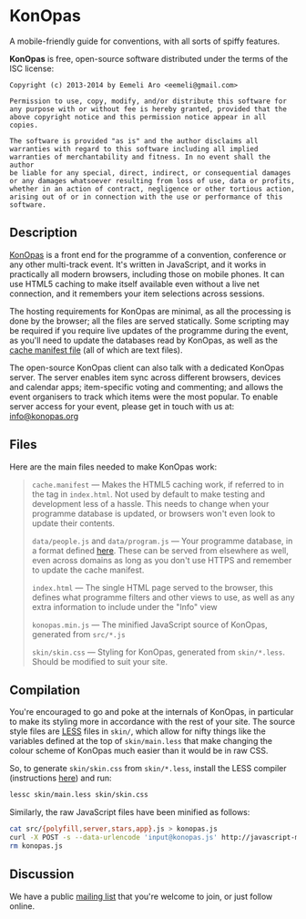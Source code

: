 KonOpas
=======

A mobile-friendly guide for conventions, with all sorts of spiffy features.


**KonOpas** is free, open-source software distributed under the terms of the ISC license:

	Copyright (c) 2013-2014 by Eemeli Aro <eemeli@gmail.com>

	Permission to use, copy, modify, and/or distribute this software for
	any purpose with or without fee is hereby granted, provided that the
	above copyright notice and this permission notice appear in all copies.

	The software is provided "as is" and the author disclaims all
	warranties with regard to this software including all implied
	warranties of merchantability and fitness. In no event shall the author
	be liable for any special, direct, indirect, or consequential damages
	or any damages whatsoever resulting from loss of use, data or profits,
	whether in an action of contract, negligence or other tortious action,
	arising out of or in connection with the use or performance of this
	software.


Description
-----------
[KonOpas][0] is a front end for the programme of a convention, conference or any other multi-track event. It's written in JavaScript, and it works in practically all modern browsers, including those on mobile phones. It can use HTML5 caching to make itself available even without a live net connection, and it remembers your item selections across sessions.

The hosting requirements for KonOpas are minimal, as all the processing is done by the browser; all the files are served statically. Some scripting may be required if you require live updates of the programme during the event, as you'll need to update the databases read by KonOpas, as well as the [cache manifest file][1] (all of which are text files).

The open-source KonOpas client can also talk with a dedicated KonOpas server. The server enables item sync across different browsers, devices and calendar apps; item-specific voting and commenting; and allows the event organisers to track which items were the most popular. To enable server access for your event, please get in touch with us at: info@konopas.org

[0]: http://konopas.org/
[1]: http://en.wikipedia.org/wiki/Cache_manifest_in_HTML5


Files
-----

Here are the main files needed to make KonOpas work:

> ``cache.manifest`` — Makes the HTML5 caching work, if referred to in the <html> tag in `index.html`. Not used by default to make testing and development less of a hassle. This needs to change when your programme database is updated, or browsers won't even look to update their contents.
> 
> ``data/people.js`` and `data/program.js` — Your programme database, in a format defined [here][2]. These can be served from elsewhere as well, even across domains as long as you don't use HTTPS and remember to update the cache manifest.
> 
> `index.html` — The single HTML page served to the browser, this defines what programme filters and other views to use, as well as any extra information to include under the "Info" view
> 
> ``konopas.min.js`` — The minified JavaScript source of KonOpas, generated from `src/*.js`
> 
> ``skin/skin.css`` — Styling for KonOpas, generated from `skin/*.less`. Should be modified to suit your site.

[2]: https://github.com/eemeli/konopas/wiki/JSON-data-schemes


Compilation
-----------

You're encouraged to go and poke at the internals of KonOpas, in particular to make its styling more in accordance with the rest of your site. The source style files are [LESS][3] files in ``skin/``, which allow for nifty things like the variables defined at the top of `skin/main.less` that make changing the colour scheme of KonOpas much easier than it would be in raw CSS.

So, to generate ``skin/skin.css`` from `skin/*.less`, install the LESS compiler (instructions [here][3]) and run:

```bash
lessc skin/main.less skin/skin.css
```

Similarly, the raw JavaScript files have been minified as follows:

```bash
cat src/{polyfill,server,stars,app}.js > konopas.js
curl -X POST -s --data-urlencode 'input@konopas.js' http://javascript-minifier.com/raw > konopas.min.js
rm konopas.js
```

[3]: http://lesscss.org/


Discussion
----------

We have a public [mailing list][4] that you're welcome to join, or just follow online.

[4]: https://groups.google.com/d/forum/konopas-dev
